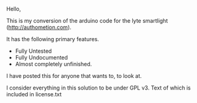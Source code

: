 Hello,

This is my conversion of the arduino code for the lyte smartlight (http://authometion.com).

It has the following primary features.

* Fully Untested
* Fully Undocumented
* Almost completely unfinished.

I have posted this for anyone that wants to, to look at. 

I consider everything in this solution to be under GPL v3. Text of which is included in license.txt

